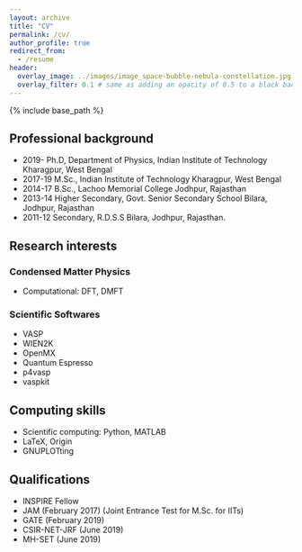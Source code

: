```yaml
---
layout: archive
title: "CV"
permalink: /cv/
author_profile: true
redirect_from:
  - /resume
header:
  overlay_image: ../images/image_space-bubble-nebula-constellation.jpg
  overlay_filter: 0.1 # same as adding an opacity of 0.5 to a black background
---
```


{% include base_path %}


## Professional background

- 2019- Ph.D, Department of Physics, Indian Institute of Technology Kharagpur, West Bengal
- 2017-19 M.Sc., Indian Institute of Technology Kharagpur, West Bengal
- 2014-17 B.Sc., Lachoo Memorial College Jodhpur, Rajasthan
- 2013-14 Higher Secondary, Govt. Senior Secondary School Bilara, Jodhpur, Rajasthan
- 2011-12 Secondary, R.D.S.S Bilara, Jodhpur, Rajasthan.


## Research interests

### Condensed Matter Physics

- Computational: DFT, DMFT

### Scientific Softwares

- VASP
- WIEN2K
- OpenMX
- Quantum Espresso
- p4vasp
- vaspkit


## Computing skills

- Scientific computing: Python, MATLAB
- LaTeX, Origin
- GNUPLOTting



## Qualifications

- INSPIRE Fellow
- JAM (February 2017) (Joint Entrance Test for M.Sc. for IITs)
- GATE (February 2019)
- CSIR-NET-JRF (June 2019) 
- MH-SET (June 2019) 
